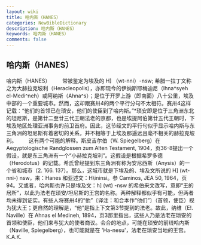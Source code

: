 ```yaml
---
layout: wiki
title: 哈内斯（HANES）
categories: NewBibleDictionary
description: 哈内斯（HANES）
keywords: 哈内斯（HANES）
comments: false
---
```


## 哈内斯（HANES）



哈内斯（HANES）
　　常被鉴定为埃及的 H] （wt-nni）-nsw; 希腊一拉丁文称之为大赫拉克坡利（Heracleopolis），亦即现今的伊纳斯耶梅迪尼（Ihna^syeh
el-Medi^neh）或阿纳斯（Ahna^s）；是位于开罗上游（即南面）八十公里，埃及中部的一个重要城市。然而，这却跟赛卅4的两个平行分句不太相符。赛卅4这样记载：“他们的首领已在琐安，他们的使臣到了哈内斯。”*琐安即是位于三角洲东北的坦尼斯，是第廿二至廿三代王朝法老的京都，也是埃提阿伯第廿五代王朝时，下埃及地区处理亚洲事务的前卫首府。因此，这节经文的平行句似乎显示哈内斯与东三角洲的坦尼斯有着密切的关系，并不相等于上埃及那遥远且毫不相关的赫拉克坡利。
　　这有两个可能的解释。斯皮吉尔伯（W. Spiegelberg）在 Aegyptologische Randglossen zum Alten Testament, 1904，页36-8提出一个假设，就是东三角洲有一个“小赫拉克坡利”。这假设是根据希罗多德（Herodotus）的记载。希氏曾经提到东三角洲有称为安尼西斯（Anysis）的一个省和城市（2. 166. 137）。那么，这城市就是下埃及的、埃及文所说的 H] (wt-nni-)
nsw，来：Hanes
和亚述文：H\ininsi。参 Caminos, JEA 50, 1964，页94。又或者，哈内斯也许只是埃及文：h] (wt)
-nsw 的希伯来文改写，意即“王的居所”，以此为法老在琐安/坦尼斯的王宫的名称。两种解释都似乎有可能，但两者均未得到证实。有些人将赛卅4的“他”〔译注：和合本作“他们”〕（首领，使臣）视为犹大王；更自然的理解是，“他”是指上下文第3节提到的法老。故此，纳维（E!. Naville）在 Ahnas el Medineh, 1894，页3那里指出，这些人乃是法老在琐安的首领和使臣，他们来与犹大的使者商议。会合的地点，可能在琐安的前线哈内斯（Naville, Spiegelberg），也可能就是在 'Ha-nesu'，法老在琐安当地的王宫。
K.A.K.




